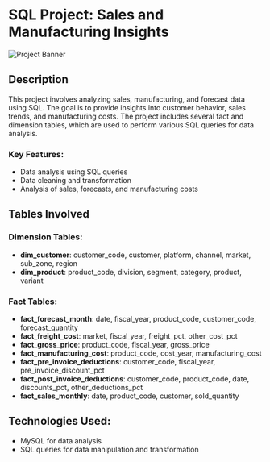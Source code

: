 # SQL Project: Sales and Manufacturing Insights

![Project Banner](banner.png)

## Description
This project involves analyzing sales, manufacturing, and forecast data using SQL. The goal is to provide insights into customer behavior, sales trends, and manufacturing costs. The project includes several fact and dimension tables, which are used to perform various SQL queries for data analysis.

### Key Features:
- Data analysis using SQL queries
- Data cleaning and transformation
- Analysis of sales, forecasts, and manufacturing costs

## Tables Involved
### Dimension Tables:
- **dim_customer**: customer_code, customer, platform, channel, market, sub_zone, region
- **dim_product**: product_code, division, segment, category, product, variant

### Fact Tables:
- **fact_forecast_month**: date, fiscal_year, product_code, customer_code, forecast_quantity
- **fact_freight_cost**: market, fiscal_year, freight_pct, other_cost_pct
- **fact_gross_price**: product_code, fiscal_year, gross_price
- **fact_manufacturing_cost**: product_code, cost_year, manufacturing_cost
- **fact_pre_invoice_deductions**: customer_code, fiscal_year, pre_invoice_discount_pct
- **fact_post_invoice_deductions**: customer_code, product_code, date, discounts_pct, other_deductions_pct
- **fact_sales_monthly**: date, product_code, customer, sold_quantity

## Technologies Used:
- MySQL for data analysis
- SQL queries for data manipulation and transformation
